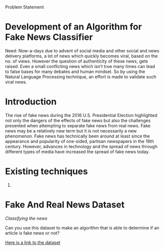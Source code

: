 Problem Statement

# Development of an Algorithm for Fake News Classifier #
Need: Now-a-days due to advent of social media and other social and news  delivery  platforms,  a  lot  of  news  which  quickly  becomes  viral, based on the no. of views. However the question of authenticity of these news, gets raised. Even a small conflicting news which isn’t true many times can lead to false bases for many debates and human mindset. So by using the Natural Language Processing technique, an effort is made to validate such viral news. 

# Introduction #
The rise of fake news during the 2016 U.S. Presidential Election highlighted not only the dangers of the effects of fake news but also the challenges presented when attempting to separate fake news from real news. Fake news may be a relatively new term but it is not necessarily a new phenomenon. Fake news has technically been around at least since the appearance and popularity of one-sided, partisan newspapers in the 19th century. However, advances in technology and the spread of news through different types of media have increased the spread of fake news today.

# Existing techniques #
1. 




# Fake And Real News Dataset #
*Classifying the news*

Can you use this dataset to make an algorithm that is able to determine if an article is fake news or not?

[Here is a link to the dataset](https://www.kaggle.com/clmentbisaillon/fake-and-real-news-dataset)
